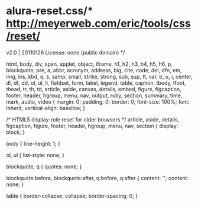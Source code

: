 # alura-reset.css/* http://meyerweb.com/eric/tools/css/reset/ 
   v2.0 | 20110126
   License: none (public domain)
*/

html,
body,
div,
span,
applet,
object,
iframe,
h1,
h2,
h3,
h4,
h5,
h6,
p,
blockquote,
pre,
a,
abbr,
acronym,
address,
big,
cite,
code,
del,
dfn,
em,
img,
ins,
kbd,
q,
s,
samp,
small,
strike,
strong,
sub,
sup,
tt,
var,
b,
u,
i,
center,
dl,
dt,
dd,
ol,
ul,
li,
fieldset,
form,
label,
legend,
table,
caption,
tbody,
tfoot,
thead,
tr,
th,
td,
article,
aside,
canvas,
details,
embed,
figure,
figcaption,
footer,
header,
hgroup,
menu,
nav,
output,
ruby,
section,
summary,
time,
mark,
audio,
video {
    margin: 0;
    padding: 0;
    border: 0;
    font-size: 100%;
    font: inherit;
    vertical-align: baseline;
}

/* HTML5 display-role reset for older browsers */
article,
aside,
details,
figcaption,
figure,
footer,
header,
hgroup,
menu,
nav,
section {
    display: block;
}

body {
    line-height: 1;
}

ol,
ul {
    list-style: none;
}

blockquote,
q {
    quotes: none;
}

blockquote:before,
blockquote:after,
q:before,
q:after {
    content: '';
    content: none;
}

table {
    border-collapse: collapse;
    border-spacing: 0;
}
